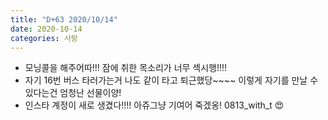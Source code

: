 ```yaml
---
title: "D+63 2020/10/14"
date: 2020-10-14
categories: 사랑
---
```

- 모닝콜을 해주어따!!! 잠에 취한 목소리가 너무 섹시행!!!!
- 자기 16번 버스 타러가는거 나도 같이 타고 퇴근했당~~~~ 이렇게 자기를 만날 수 있다는건 엄청난 선물이양!
- 인스타 계정이 새로 생겼다!!!! 아쥬그냥 기여어 죽겠옹! 0813_with_t 😍
